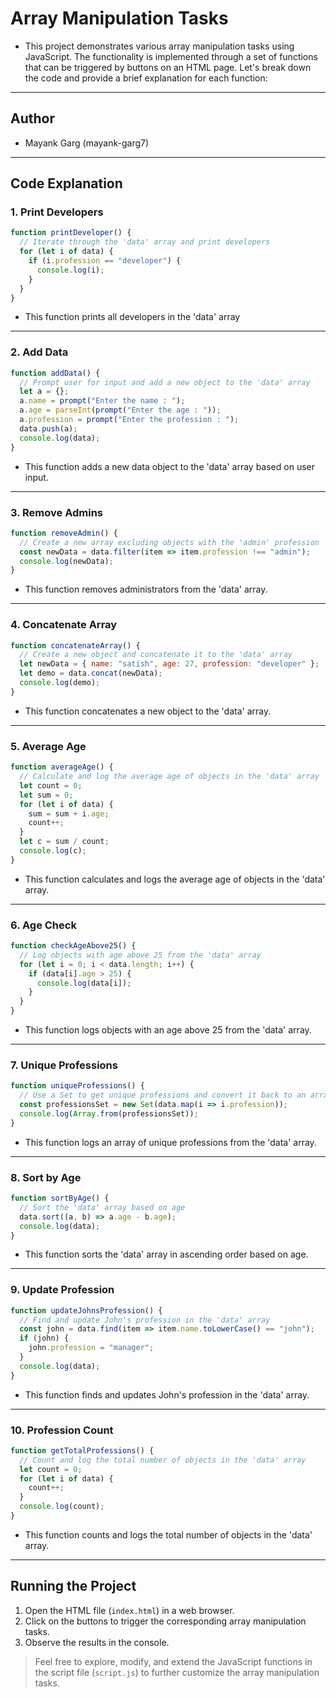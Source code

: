 
# Array Manipulation Tasks

- This project demonstrates various array manipulation tasks using JavaScript. The functionality is implemented through a set of functions that can be triggered by buttons on an HTML page. Let's break down the code and provide a brief explanation for each function:
-----
## Author

- Mayank Garg (mayank-garg7)
----
## Code Explanation

### 1. Print Developers
```javascript
function printDeveloper() {
  // Iterate through the 'data' array and print developers
  for (let i of data) {
    if (i.profession == "developer") {
      console.log(i);
    }
  }
}
```
- This function prints all developers in the 'data' array
----
### 2. Add Data
```javascript
function addData() {
  // Prompt user for input and add a new object to the 'data' array
  let a = {};
  a.name = prompt("Enter the name : ");
  a.age = parseInt(prompt("Enter the age : "));
  a.profession = prompt("Enter the profession : ");
  data.push(a);
  console.log(data);
}
```
- This function adds a new data object to the 'data' array based on user input.
----
### 3. Remove Admins
```javascript
function removeAdmin() {
  // Create a new array excluding objects with the 'admin' profession
  const newData = data.filter(item => item.profession !== "admin");
  console.log(newData);
}
```
- This function removes administrators from the 'data' array.
-----
### 4. Concatenate Array
```javascript
function concatenateArray() {
  // Create a new object and concatenate it to the 'data' array
  let newData = { name: "satish", age: 27, profession: "developer" };
  let demo = data.concat(newData);
  console.log(demo);
}
```
- This function concatenates a new object to the 'data' array.
----
### 5. Average Age
```javascript
function averageAge() {
  // Calculate and log the average age of objects in the 'data' array
  let count = 0;
  let sum = 0;
  for (let i of data) {
    sum = sum + i.age;
    count++;
  }
  let c = sum / count;
  console.log(c);
}
```
- This function calculates and logs the average age of objects in the 'data' array.
----
### 6. Age Check
```javascript
function checkAgeAbove25() {
  // Log objects with age above 25 from the 'data' array
  for (let i = 0; i < data.length; i++) {
    if (data[i].age > 25) {
      console.log(data[i]);
    }
  }
}
```
- This function logs objects with an age above 25 from the 'data' array.
----
### 7. Unique Professions
```javascript
function uniqueProfessions() {
  // Use a Set to get unique professions and convert it back to an array
  const professionsSet = new Set(data.map(i => i.profession));
  console.log(Array.from(professionsSet));
}
```
- This function logs an array of unique professions from the 'data' array.
----
### 8. Sort by Age
```javascript
function sortByAge() {
  // Sort the 'data' array based on age
  data.sort((a, b) => a.age - b.age);
  console.log(data);
}
```
- This function sorts the 'data' array in ascending order based on age.
----
### 9. Update Profession
```javascript
function updateJohnsProfession() {
  // Find and update John's profession in the 'data' array
  const john = data.find(item => item.name.toLowerCase() == "john");
  if (john) {
    john.profession = "manager";
  }
  console.log(data);
}
```
- This function finds and updates John's profession in the 'data' array.
----
### 10. Profession Count
```javascript
function getTotalProfessions() {
  // Count and log the total number of objects in the 'data' array
  let count = 0;
  for (let i of data) {
    count++;
  }
  console.log(count);
}
```
- This function counts and logs the total number of objects in the 'data' array.
----
## Running the Project

1. Open the HTML file (`index.html`) in a web browser.
2. Click on the buttons to trigger the corresponding array manipulation tasks.
3. Observe the results in the console.

> Feel free to explore, modify, and extend the JavaScript functions in the script file (`script.js`) to further customize the array manipulation tasks.

